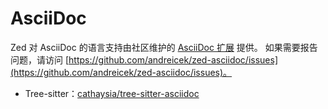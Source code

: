 # AsciiDoc

Zed 对 AsciiDoc 的语言支持由社区维护的 [AsciiDoc 扩展](https://github.com/andreicek/zed-asciidoc) 提供。
如果需要报告问题，请访问 [https://github.com/andreicek/zed-asciidoc/issues](https://github.com/andreicek/zed-asciidoc/issues)。

- Tree-sitter：[cathaysia/tree-sitter-asciidoc](https://github.com/cathaysia/tree-sitter-asciidoc)
